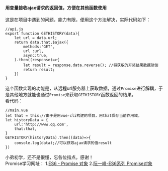 #### 用变量接收ajax请求的返回值，方便在其他函数使用
这是在项目中遇到的问题，能力有限，便用这个方法解决，实际代码如下：

```
//api.js
export function GETHISTORY(data){
    let url = data.url;
    return data.that.$ajax({
        methods:'GET',
        url :url,
        async:true,
    ).then((response)=>{
        let result = response.data.reverse(); //将获取的开奖结果数据颠倒
        return result;
    })
}
```
这个函数实现的功能是，从远程url服务器上获取数据，通过`Promise`进行解耦，于是其他地方就能也通过`Promise`来获取`GETHISTORY`函数返回的结果。  
看代码：  
```
//main.vue
let that = this;//由于是用vue-cli构建的项目，用that保存当前作用域。
let historyData = {
    url:'http://www.qq.com',
    that:that,
}
GETHISTORY(historyData).then((data)=>{
    console.log(data);//可以获取ajax请求的值result
})
```
小弟初学，还不是很懂，忘各位指点。感谢！  
Promise学习网址：
1.[ES6 - Promise 对象](https://segmentfault.com/a/1190000011742644)
2.[阮一峰-ES6系列 Promise对象](http://es6.ruanyifeng.com/#docs/promise)
